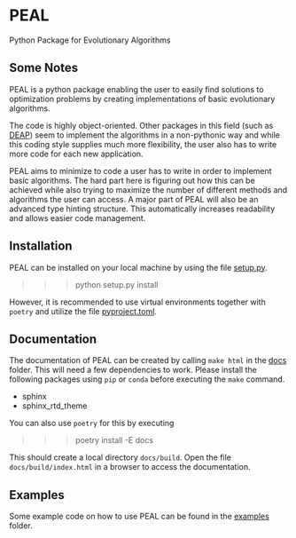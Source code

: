 # PEAL

Python Package for Evolutionary Algorithms

## Some Notes

PEAL is a python package enabling the user to easily find solutions to optimization problems by
creating implementations of basic evolutionary algorithms.

The code is highly object-oriented.
Other packages in this field (such as [DEAP](https://github.com/DEAP/deap)) seem
to implement the algorithms in a non-pythonic way and while this coding style supplies much more
flexibility, the user also has to write more code for each new application.

PEAL aims to minimize to code a user has to write in order to implement basic algorithms.
The hard part here is figuring out how this can be achieved while also trying to
maximize the number of different methods and algorithms the user can access.
A major part of PEAL will also be an advanced type hinting structure. This automatically
increases readability and allows easier code management.

## Installation

PEAL can be installed on your local machine by using the file [setup.py](setup.py).

  >>> python setup.py install

However, it is recommended to use virtual environments together with ``poetry`` and utilize the
file [pyproject.toml](pyproject.toml).

## Documentation

The documentation of PEAL can be created by calling `make html` in the [docs](docs) folder.
This will need a few dependencies to work.
Please install the following packages using `pip` or `conda` before executing the `make` command.
- sphinx
- sphinx_rtd_theme

You can also use ``poetry`` for this by executing

  >>> poetry install -E docs

This should create a local directory `docs/build`. Open the file `docs/build/index.html` in a
browser to access the documentation.

## Examples

Some example code on how to use PEAL can be found in the [examples](examples) folder.
